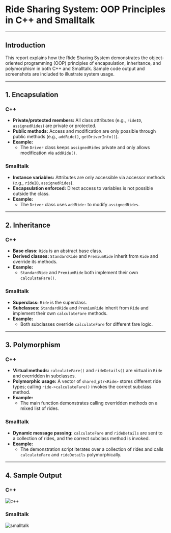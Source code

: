 # Ride Sharing System: OOP Principles in C++ and Smalltalk

---

## Introduction
This report explains how the Ride Sharing System demonstrates the object-oriented programming (OOP) principles of encapsulation, inheritance, and polymorphism in both C++ and Smalltalk. Sample code output and screenshots are included to illustrate system usage.

---

## 1. Encapsulation

### C++
- **Private/protected members:** All class attributes (e.g., `rideID`, `assignedRides`) are private or protected.
- **Public methods:** Access and modification are only possible through public methods (e.g., `addRide()`, `getDriverInfo()`).
- **Example:**
    - The `Driver` class keeps `assignedRides` private and only allows modification via `addRide()`.

### Smalltalk
- **Instance variables:** Attributes are only accessible via accessor methods (e.g., `rideID`, `assignedRides`).
- **Encapsulation enforced:** Direct access to variables is not possible outside the class.
- **Example:**
    - The `Driver` class uses `addRide:` to modify `assignedRides`.

---

## 2. Inheritance

### C++
- **Base class:** `Ride` is an abstract base class.
- **Derived classes:** `StandardRide` and `PremiumRide` inherit from `Ride` and override its methods.
- **Example:**
    - `StandardRide` and `PremiumRide` both implement their own `calculateFare()`.

### Smalltalk
- **Superclass:** `Ride` is the superclass.
- **Subclasses:** `StandardRide` and `PremiumRide` inherit from `Ride` and implement their own `calculateFare` methods.
- **Example:**
    - Both subclasses override `calculateFare` for different fare logic.

---

## 3. Polymorphism

### C++
- **Virtual methods:** `calculateFare()` and `rideDetails()` are virtual in `Ride` and overridden in subclasses.
- **Polymorphic usage:** A vector of `shared_ptr<Ride>` stores different ride types; calling `ride->calculateFare()` invokes the correct subclass method.
- **Example:**
    - The main function demonstrates calling overridden methods on a mixed list of rides.

### Smalltalk
- **Dynamic message passing:** `calculateFare` and `rideDetails` are sent to a collection of rides, and the correct subclass method is invoked.
- **Example:**
    - The demonstration script iterates over a collection of rides and calls `calculateFare` and `rideDetails` polymorphically.

---

## 4. Sample Output

### C++


![c++](https://github.com/user-attachments/assets/d2ec2846-1b7c-4f56-bfbb-9f71b51992c4)


### Smalltalk

![smalltalk](https://github.com/user-attachments/assets/bcbebd0b-9bdb-421b-9a13-811b52eac151)


